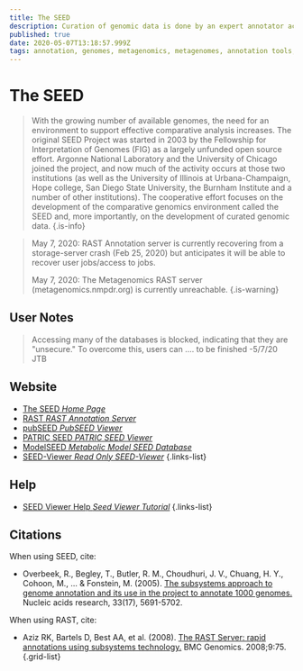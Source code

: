 ```yaml
---
title: The SEED
description: Curation of genomic data is done by an expert annotator across many genomes, via the curation of subsystems. FIGfams are extracted from the curated subsystems, which form the core component of RAST automated annotation.
published: true
date: 2020-05-07T13:18:57.999Z
tags: annotation, genomes, metagenomics, metagenomes, annotation tools, archaea, bacteria, tool, comparative genomics, metabolic reconstruction, genome annotation, metabolism, metabolic pathways, curation, curated, model
---
```


# The SEED

> With the growing number of available genomes, the need for an environment to support effective comparative analysis increases. The original SEED Project was started in 2003 by the Fellowship for Interpretation of Genomes (FIG) as a largely unfunded open source effort. Argonne National Laboratory and the University of Chicago joined the project, and now much of the activity occurs at those two institutions (as well as the University of Illinois at Urbana-Champaign, Hope college, San Diego State University, the Burnham Institute and a number of other institutions). The cooperative effort focuses on the development of the comparative genomics environment called the SEED and, more importantly, on the development of curated genomic data.
{.is-info}

> May 7, 2020: RAST Annotation server is currently recovering from a storage-server crash (Feb 25, 2020) but anticipates it will be able to recover user jobs/access to jobs.
>
> May 7, 2020: The Metagenomics RAST server (metagenomics.nmpdr.org) is currently unreachable.
{.is-warning}

## User Notes

> Accessing many of the databases is blocked, indicating that they are "unsecure." To overcome this, users can .... to be finished -5/7/20 JTB

## Website

- [The SEED *Home Page*](http://www.theseed.org/wiki/Main_Page)
- [RAST *RAST Annotation Server*](https://rast.nmpdr.org/)
- [pubSEED *PubSEED Viewer*](https://pubseed.theseed.org/)
- [PATRIC SEED *PATRIC SEED Viewer*](http://pseed.theseed.org/)
- [ModelSEED *Metabolic Model SEED Database*](https://modelseed.org/)
- [SEED-Viewer *Read Only SEED-Viewer*](https://seed-viewer.theseed.org/)
{.links-list}

## Help

- [SEED Viewer Help *Seed Viewer Tutorial*](https://www.theseed.org/wiki/SEED_Viewer_Tutorial)
{.links-list}

## Citations
When using SEED, cite:
- Overbeek, R., Begley, T., Butler, R. M., Choudhuri, J. V., Chuang, H. Y., Cohoon, M., ... & Fonstein, M. (2005). [The subsystems approach to genome annotation and its use in the project to annotate 1000 genomes.](https://academic.oup.com/nar/article/33/17/5691/1067791) Nucleic acids research, 33(17), 5691-5702.

When using RAST, cite:
- Aziz RK, Bartels D, Best AA, et al. (2008). [The RAST Server: rapid annotations using subsystems technology.](https://pubmed.ncbi.nlm.nih.gov/18261238/?ordinalpos=1&itool=EntrezSystem2.PEntrez.Pubmed.Pubmed_ResultsPanel.Pubmed_RVDocSum%7C) BMC Genomics. 2008;9:75.
{.grid-list}
